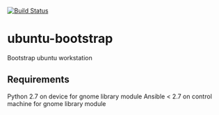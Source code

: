 [![Build Status](https://travis-ci.org/brianannis/ubuntu-bootstrap.svg?branch=master)](https://travis-ci.org/brianannis/ubuntu-bootstrap)
# ubuntu-bootstrap
Bootstrap ubuntu workstation

## Requirements
Python 2.7 on device for gnome library module
Ansible < 2.7 on control machine for gnome library module
